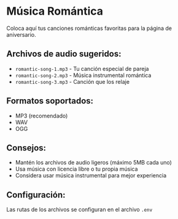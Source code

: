 # Música Romántica

Coloca aquí tus canciones románticas favoritas para la página de aniversario.

## Archivos de audio sugeridos:

- `romantic-song-1.mp3` - Tu canción especial de pareja
- `romantic-song-2.mp3` - Música instrumental romántica
- `romantic-song-3.mp3` - Canción que los relaje

## Formatos soportados:
- MP3 (recomendado)
- WAV
- OGG

## Consejos:
- Mantén los archivos de audio ligeros (máximo 5MB cada uno)
- Usa música con licencia libre o tu propia música
- Considera usar música instrumental para mejor experiencia

## Configuración:
Las rutas de los archivos se configuran en el archivo `.env`